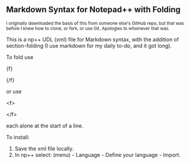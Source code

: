 ## Markdown Syntax for Notepad++ with Folding ##

<small>I originally downloaded the basis of this from someone else's GitHub repo, but that was before I knew how to clone, or fork, or use Git. Apologies to whomever that was.</small>

This is a np++ UDL (xml) file for Markdown syntax, with the addition of section-folding (I use markdown for my daily to-do, and it got long). 

To fold use

{f}

{/f}

or use

\<f\>

\</f\>

each alone at the start of a line.

To install:

1. Save the xml file locally.
2. In np++ select: (menu) - Language - Define your language - Import.
